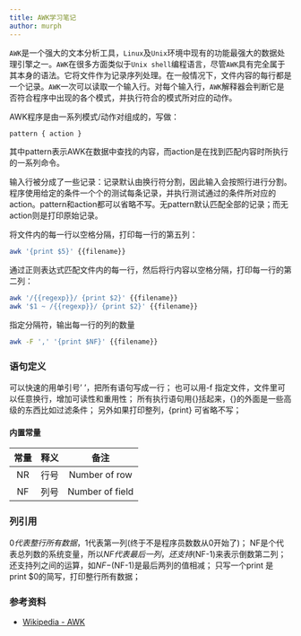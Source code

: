 ```yaml
---
title: AWK学习笔记
author: murph
---
```


`AWK`是一个强大的文本分析工具，`Linux`及`Unix`环境中现有的功能最强大的数据处理引擎之一。`AWK`在很多方面类似于`Unix shell`编程语言，尽管`AWK`具有完全属于其本身的语法。它将文件作为记录序列处理。在一般情况下，文件内容的每行都是一个记录。`AWK`一次可以读取一个输入行。对每个输入行，`AWK`解释器会判断它是否符合程序中出现的各个模式，并执行符合的模式所对应的动作。

<!-- more -->

AWK程序是由一系列模式/动作对组成的，写做：

```sh
pattern { action }
```

其中pattern表示AWK在数据中查找的内容，而action是在找到匹配内容时所执行的一系列命令。

输入行被分成了一些记录：记录默认由换行符分割，因此输入会按照行进行分割。程序使用给定的条件一个个的测试每条记录，并执行测试通过的条件所对应的action。pattern和action都可以省略不写。无pattern默认匹配全部的记录；而无action则是打印原始记录。

将文件内的每一行以空格分隔，打印每一行的第五列：

```sh
awk '{print $5}' {{filename}}
```

通过正则表达式匹配文件内的每一行，然后将行内容以空格分隔，打印每一行的第二列：

```sh
awk '/{{regexp}}/ {print $2}' {{filename}}
awk '$1 ~ /{{regexp}}/ {print $2}' {{filename}}
```

指定分隔符，输出每一行的列的数量

```sh
awk -F ',' '{print $NF}' {{filename}}
```

### 语句定义

可以快速的用单引号’ ’，把所有语句写成一行；
也可以用-f 指定文件，文件里可以任意换行，增加可读性和重用性；
所有执行语句用{}括起来，{}的外面是一些高级的东西比如过滤条件；
另外如果打印整列，{print} 可省略不写；

#### 内置常量

|  常量   | 释义  | 备注 |
| :----: | :----: | :----: |
| NR  | 行号 | Number of row |
| NF  | 列号 | Number of field |

### 列引用

$0代表整行所有数据，$1代表第一列(终于不是程序员数数从0开始了)；
NF是个代表总列数的系统变量，所以$NF代表最后一列，还支持$(NF-1)来表示倒数第二列；
还支持列之间的运算，如$NF-$(NF-1)是最后两列的值相减；
只写一个print 是 print $0的简写，打印整行所有数据；

### 参考资料

- [Wikipedia - AWK](https://zh.wikipedia.org/wiki/AWK)